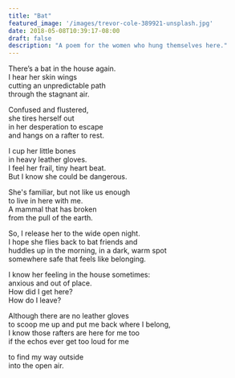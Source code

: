 ```yaml
---
title: "Bat"
featured_image: '/images/trevor-cole-389921-unsplash.jpg'
date: 2018-05-08T10:39:17-08:00
draft: false
description: "A poem for the women who hung themselves here."
---
```


There’s a bat in the house again.\
I hear her skin wings\
cutting an unpredictable path\
through the stagnant air.

Confused and flustered,\
she tires herself out\
in her desperation to escape\
and hangs on a rafter to rest.

I cup her little bones\
in heavy leather gloves.\
I feel her frail, tiny heart beat.\
But I know she could be dangerous.

She's familiar, but not like us enough\
to live in here with me.\
A mammal that has broken\
from the pull of the earth.

So, I release her to the wide open night.\
I hope she flies back to bat friends and\
huddles up in the morning, in a dark, warm spot\
somewhere safe that feels like belonging.

I know her feeling in the house sometimes:\
anxious and out of place.\
How did I get here?\
How do I leave?

Although there are no leather gloves\
to scoop me up and put me back where I belong,\
I know those rafters are here for me too\
if the echos ever get too loud for me

to find my way outside\
into the open air.